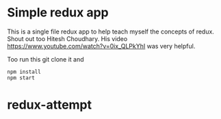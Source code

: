 # Simple redux app

This is a single file redux app to help teach myself the concepts of redux. Shout out too Hitesh Choudhary. His video https://www.youtube.com/watch?v=0ix_QLPkYhI was very helpful.

Too run this git clone it and
```
npm install
npm start

```
# redux-attempt
